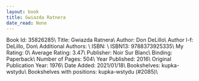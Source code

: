 ```yaml
---
layout: book
title: Gwiazda Ratnera
date_read: None
---
```


Book Id: 35826285\ 
Title: Gwiazda Ratnera\ 
Author: Don DeLillo\ 
Author l-f: DeLillo, Don\ 
Additional Authors: \ 
ISBN: \ 
ISBN13: 9788373925335\ 
My Rating: 0\ 
Average Rating: 3.47\ 
Publisher: Noir Sur Blanc\ 
Binding: Paperback\ 
Number of Pages: 504\ 
Year Published: 2016\ 
Original Publication Year: 1976\ 
Date Added: 2021/01/18\ 
Bookshelves: kupka-wstydu\ 
Bookshelves with positions: kupka-wstydu (#2085)\ 

